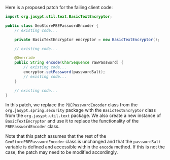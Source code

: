 Here is a proposed patch for the failing client code:

```java
import org.jasypt.util.text.BasicTextEncryptor;

public class GeoStorePBEPasswordEncoder {
    // existing code...

    private BasicTextEncryptor encryptor = new BasicTextEncryptor();

    // existing code...

    @Override
    public String encode(CharSequence rawPassword) {
        // existing code...
        encryptor.setPassword(passwordSalt);
        // existing code...
    }

    // existing code...
}
```
In this patch, we replace the `PBEPasswordEncoder` class from the `org.jasypt.spring.security` package with the `BasicTextEncryptor` class from the `org.jasypt.util.text` package. We also create a new instance of `BasicTextEncryptor` and use it to replace the functionality of the `PBEPasswordEncoder` class.

Note that this patch assumes that the rest of the `GeoStorePBEPasswordEncoder` class is unchanged and that the `passwordSalt` variable is defined and accessible within the `encode` method. If this is not the case, the patch may need to be modified accordingly.
